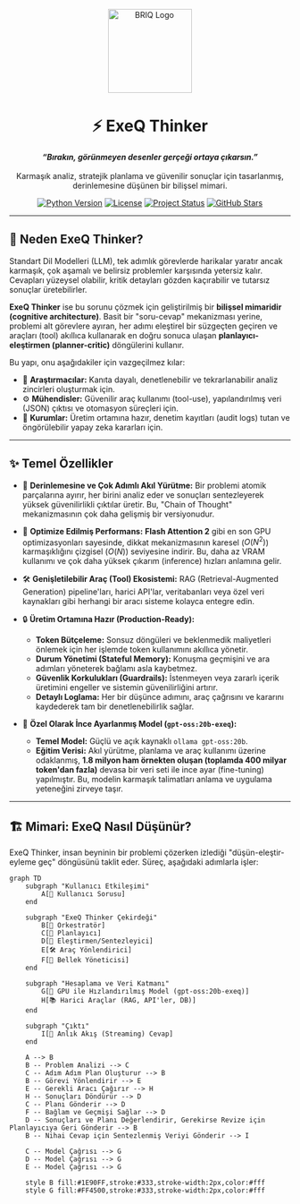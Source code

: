 <p align="center">
  <img src="https://github.com/user-attachments/assets/50fe082c-141a-42a5-92d0-089bad5a0e1b" alt="BRIQ Logo" width="150"/>
</p>

<h1 align="center">⚡️ ExeQ Thinker</h1>

<p align="center">
  <strong><i>“Bırakın, görünmeyen desenler gerçeği ortaya çıkarsın.”</i></strong>
  <br />
  <br />
  Karmaşık analiz, stratejik planlama ve güvenilir sonuçlar için tasarlanmış, derinlemesine düşünen bir bilişsel mimari.
</p>

<p align="center">
    <a href="#"><img src="https://img.shields.io/badge/Python-3.11+-blue?logo=python&logoColor=white" alt="Python Version"></a>
    <a href="#"><img src="https://img.shields.io/badge/License-MIT-green.svg" alt="License"></a>
    <a href="#"><img src="https://img.shields.io/badge/Status-Aktif-brightgreen" alt="Project Status"></a>
    <a href="#"><img src="https://img.shields.io/github/stars/your-org/exeq-thinker?style=social" alt="GitHub Stars"></a>
</p>

---

## 🎯 Neden ExeQ Thinker?

Standart Dil Modelleri (LLM), tek adımlık görevlerde harikalar yaratır ancak karmaşık, çok aşamalı ve belirsiz problemler karşısında yetersiz kalır. Cevapları yüzeysel olabilir, kritik detayları gözden kaçırabilir ve tutarsız sonuçlar üretebilirler.

**ExeQ Thinker** ise bu sorunu çözmek için geliştirilmiş bir **bilişsel mimaridir (cognitive architecture)**. Basit bir "soru-cevap" mekanizması yerine, problemi alt görevlere ayıran, her adımı eleştirel bir süzgeçten geçiren ve araçları (tool) akıllıca kullanarak en doğru sonuca ulaşan **planlayıcı-eleştirmen (planner-critic)** döngülerini kullanır.

Bu yapı, onu aşağıdakiler için vazgeçilmez kılar:
- 🧠 **Araştırmacılar:** Kanıta dayalı, denetlenebilir ve tekrarlanabilir analiz zincirleri oluşturmak için.
- ⚙️ **Mühendisler:** Güvenilir araç kullanımı (tool-use), yapılandırılmış veri (JSON) çıktısı ve otomasyon süreçleri için.
- 🏢 **Kurumlar:** Üretim ortamına hazır, denetim kayıtları (audit logs) tutan ve öngörülebilir yapay zeka kararları için.

---

## ✨ Temel Özellikler

- 🧭 **Derinlemesine ve Çok Adımlı Akıl Yürütme:** Bir problemi atomik parçalarına ayırır, her birini analiz eder ve sonuçları sentezleyerek yüksek güvenilirlikli çıktılar üretir. Bu, "Chain of Thought" mekanizmasının çok daha gelişmiş bir versiyonudur.

- 🚀 **Optimize Edilmiş Performans:** **Flash Attention 2** gibi en son GPU optimizasyonları sayesinde, dikkat mekanizmasının karesel ($O(N^2)$) karmaşıklığını çizgisel ($O(N)$) seviyesine indirir. Bu, daha az VRAM kullanımı ve çok daha yüksek çıkarım (inference) hızları anlamına gelir.

- 🛠️ **Genişletilebilir Araç (Tool) Ekosistemi:** RAG (Retrieval-Augmented Generation) pipeline'ları, harici API'lar, veritabanları veya özel veri kaynakları gibi herhangi bir aracı sisteme kolayca entegre edin.

- 🔒 **Üretim Ortamına Hazır (Production-Ready):**
  - **Token Bütçeleme:** Sonsuz döngüleri ve beklenmedik maliyetleri önlemek için her işlemde token kullanımını akıllıca yönetir.
  - **Durum Yönetimi (Stateful Memory):** Konuşma geçmişini ve ara adımları yöneterek bağlamı asla kaybetmez.
  - **Güvenlik Korkulukları (Guardrails):** İstenmeyen veya zararlı içerik üretimini engeller ve sistemin güvenilirliğini artırır.
  - **Detaylı Loglama:** Her bir düşünce adımını, araç çağrısını ve kararını kaydederek tam bir denetlenebilirlik sağlar.

- 🧠 **Özel Olarak İnce Ayarlanmış Model (`gpt-oss:20b-exeq`):**
  - **Temel Model:** Güçlü ve açık kaynaklı `ollama gpt-oss:20b`.
  - **Eğitim Verisi:** Akıl yürütme, planlama ve araç kullanımı üzerine odaklanmış, **1.8 milyon ham örnekten oluşan (toplamda 400 milyar token'dan fazla)** devasa bir veri seti ile ince ayar (fine-tuning) yapılmıştır. Bu, modelin karmaşık talimatları anlama ve uygulama yeteneğini zirveye taşır.

---

## 🏗️ Mimari: ExeQ Nasıl Düşünür?

ExeQ Thinker, insan beyninin bir problemi çözerken izlediği "düşün-eleştir-eyleme geç" döngüsünü taklit eder. Süreç, aşağıdaki adımlarla işler:

```mermaid
graph TD
    subgraph "Kullanıcı Etkileşimi"
        A[👤 Kullanıcı Sorusu]
    end

    subgraph "ExeQ Thinker Çekirdeği"
        B[🧠 Orkestratör]
        C[📝 Planlayıcı]
        D[🔎 Eleştirmen/Sentezleyici]
        E[🛠️ Araç Yönlendirici]
        F[💾 Bellek Yöneticisi]
    end

    subgraph "Hesaplama ve Veri Katmanı"
        G[🚀 GPU ile Hızlandırılmış Model (gpt-oss:20b-exeq)]
        H[📚 Harici Araçlar (RAG, API'ler, DB)]
    end

    subgraph "Çıktı"
        I[💬 Anlık Akış (Streaming) Cevap]
    end

    A --> B
    B -- Problem Analizi --> C
    C -- Adım Adım Plan Oluşturur --> B
    B -- Görevi Yönlendirir --> E
    E -- Gerekli Aracı Çağırır --> H
    H -- Sonuçları Döndürür --> D
    C -- Planı Gönderir --> D
    F -- Bağlam ve Geçmişi Sağlar --> D
    D -- Sonuçları ve Planı Değerlendirir, Gerekirse Revize için Planlayıcıya Geri Gönderir --> B
    B -- Nihai Cevap için Sentezlenmiş Veriyi Gönderir --> I
    
    C -- Model Çağrısı --> G
    D -- Model Çağrısı --> G
    E -- Model Çağrısı --> G

    style B fill:#1E90FF,stroke:#333,stroke-width:2px,color:#fff
    style G fill:#FF4500,stroke:#333,stroke-width:2px,color:#fff
